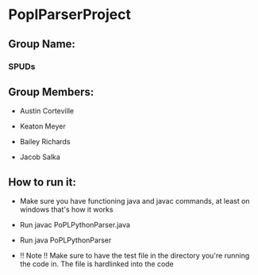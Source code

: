 # PoplParserProject

## Group Name:

### SPUDs

## Group Members:

* Austin Corteville

* Keaton Meyer

* Bailey Richards

* Jacob Salka

## How to run it:

* Make sure you have functioning java and javac commands, at least on windows that's how it works

* Run javac PoPLPythonParser.java

* Run java PoPLPythonParser

* !! Note !! Make sure to have the test file in the directory you're running the code in. The file is hardlinked into the code
